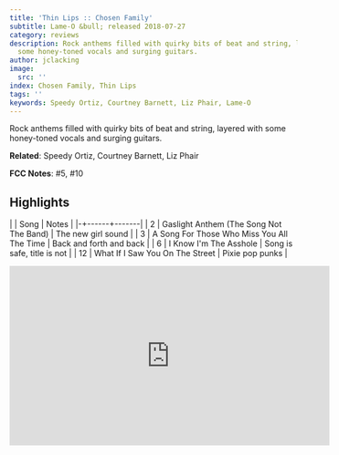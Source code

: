 ```yaml
---
title: 'Thin Lips :: Chosen Family'
subtitle: Lame-O &bull; released 2018-07-27
category: reviews
description: Rock anthems filled with quirky bits of beat and string, layered with
  some honey-toned vocals and surging guitars.
author: jclacking
image:
  src: ''
index: Chosen Family, Thin Lips
tags: ''
keywords: Speedy Ortiz, Courtney Barnett, Liz Phair, Lame-O
---
```

Rock anthems filled with quirky bits of beat and string, layered with some honey-toned vocals and surging guitars.<!--more-->

**Related**: Speedy Ortiz, Courtney Barnett, Liz Phair

**FCC Notes**: #5, #10

## Highlights

| | Song | Notes |
|-+------+-------|
| 2 | Gaslight Anthem (The Song Not The Band) | The new girl sound |
| 3 | A Song For Those Who Miss You All The Time | Back and forth and back |
| 6 | I Know I'm The Asshole | Song is safe, title is not |
| 12 | What If I Saw You On The Street | Pixie pop punks |

<div class="tlo-detail-video"><iframe width="560" height="315" src="https://www.youtube.com/embed/4OGHkcemxks" frameborder="0" allow="autoplay; encrypted-media" allowfullscreen></iframe></div>

